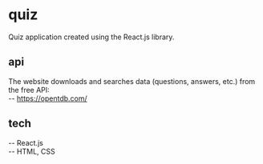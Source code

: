 # quiz

Quiz application created using the React.js library. 

## api

The website downloads and searches data (questions, answers, etc.) from the free API: <br>
-- https://opentdb.com/

## tech

-- React.js <br>
-- HTML, CSS <br>

